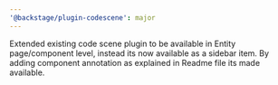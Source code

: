 ```yaml
---
'@backstage/plugin-codescene': major
---
```


Extended existing code scene plugin to be available in Entity page/component level, instead its now available as a sidebar item. By adding component annotation as explained in Readme file its made available.
